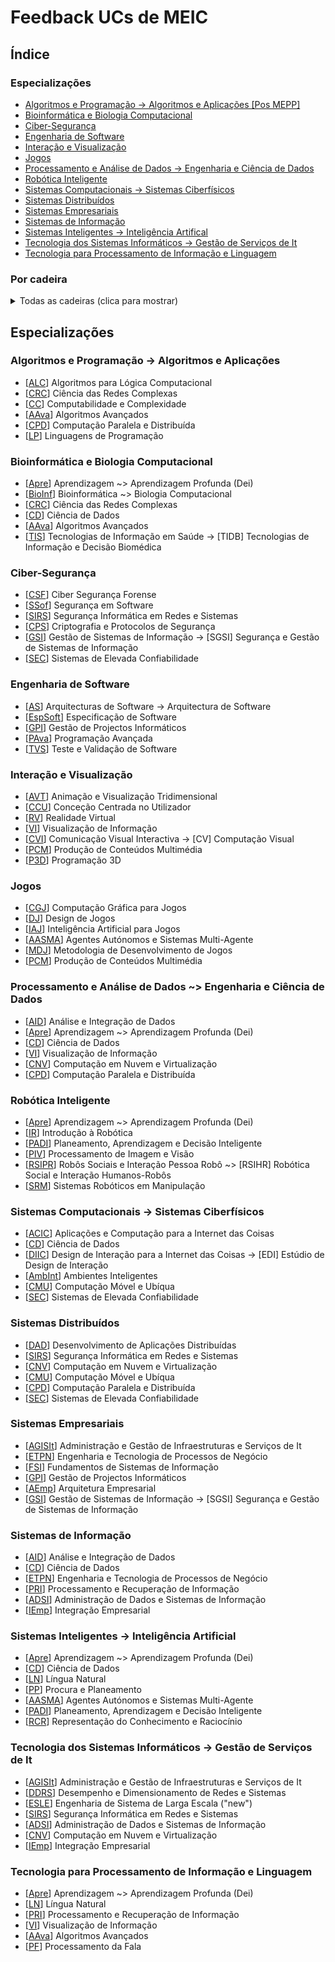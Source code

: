 # Feedback UCs de MEIC

## Índice

### Especializações
+ [Algoritmos e Programação -> Algoritmos e Aplicações [Pos MEPP]](#algo)
+ [Bioinformática e Biologia Computacional](#bio)
+ [Ciber-Segurança](#ciber)
+ [Engenharia de Software](#es)
+ [Interação e Visualização](#vis)
+ [Jogos](#jogos)
+ [Processamento e Análise de Dados -> Engenharia e Ciência de Dados](#cdados)
+ [Robótica Inteligente](#robot)
+ [Sistemas Computacionais -> Sistemas Ciberfísicos](#sisciber)
+ [Sistemas Distribuídos](#sd)
+ [Sistemas Empresariais](#sisemp)
+ [Sistemas de Informação](#sisinfo)
+ [Sistemas Inteligentes -> Inteligência Artifical](#ia)
+ [Tecnologia dos Sistemas Informáticos -> Gestão de Serviços de It](#gesit)
+ [Tecnologia para Processamento de Informação e Linguagem](#tepil)

### Por cadeira
<details>
    <summary>Todas as cadeiras (clica para mostrar)</summary>

+ [[AASMA](courses/AASMA.md)] Agentes Autónomos e Sistemas Multi-Agente
+ [[AAva](courses/AAva.md)] Algoritmos Avançados
+ [[ACIC](courses/ACIC.md)] Aplicações e Computação para a Internet das Coisas
+ [[ADSI](courses/ADSI.md)] Administração de Dados e Sistemas de Informação
+ [[AEmp](courses/AEmp.md)] Arquitetura Empresarial
+ [[AGISIt](courses/AGISIt.md)] Administração e Gestão de Infraestruturas e Serviços de It
+ [[AID](courses/AID.md)] Análise e Integração de Dados
+ [[ALC](courses/ALC.md)] Algoritmos para Lógica Computacional
+ [[AS](courses/AS.md)] Arquitecturas de Software -> Arquitectura de Software
+ [[AVT](courses/AVT.md)] Animação e Visualização Tridimensional
+ [[AmbInt](courses/AmbInt.md)] Ambientes Inteligentes
+ [[Apre](courses/Apre.md)] Aprendizagem ~> Aprendizagem Profunda (Dei)
+ [[BioInf](courses/BioInf.md)] Bioinformática ~> Biologia Computacional
+ [[CC](courses/CC.md)] Computabilidade e Complexidade
+ [[CCU](courses/CCU.md)] Conceção Centrada no Utilizador
+ [[CD](courses/CD.md)] Ciência de Dados
+ [[CGJ](courses/CGJ.md)] Computação Gráfica para Jogos
+ [[CMU](courses/CMU.md)] Computação Móvel e Ubíqua
+ [[CNV](courses/CNV.md)] Computação em Nuvem e Virtualização
+ [[CPD](courses/CPD.md)] Computação Paralela e Distribuída
+ [[CPS](courses/CPS.md)] Criptografia e Protocolos de Segurança
+ [[CRC](courses/CRC.md)] Ciência das Redes Complexas
+ [[CSF](courses/CSF.md)] Ciber Segurança Forense
+ [[CVI](courses/CVI.md)] Comunicação Visual Interactiva -> [CV] Computação Visual
+ [[DAD](courses/DAD.md)] Desenvolvimento de Aplicações Distribuídas
+ [[DDRS](courses/DDRS.md)] Desempenho e Dimensionamento de Redes e Sistemas
+ [[DIIC](courses/DIIC.md)] Design de Interação para a Internet das Coisas -> [EDI] Estúdio de Design de Interação
+ [[DJ](courses/DJ.md)] Design de Jogos
+ [[ESLE](courses/ESLE.md)] -> Engenharia de Sistema de Larga Escala
+ [[ETPN](courses/ETPN.md)] Engenharia e Tecnologia de Processos de Negócio
+ [[EspSoft](courses/EspSoft.md)] Especificação de Software
+ [[FSI](courses/FSI.md)] Fundamentos de Sistemas de Informação
+ [[GPI](courses/GPI.md)] Gestão de Projectos Informáticos
+ [[GSI](courses/GSI.md)] Gestão de Sistemas de Informação -> [SGSI] Segurança e Gestão de Sistemas de Informação
+ [[IAJ](courses/IAJ.md)] Inteligência Artificial para Jogos
+ [[IEmp](courses/IEmp.md)] Integração Empresarial
+ [[IR](courses/IR.md)] Introdução à Robótica
+ [[LN](courses/LN.md)] Língua Natural
+ [[LP](courses/LP.md)] Linguagens de Programação
+ [[MDJ](courses/MDJ.md)] Metodologia de Desenvolvimento de Jogos
+ [[P3D](courses/P3D.md)] Programação 3D
+ [[PADI](courses/PADI.md)] Planeamento, Aprendizagem e Decisão Inteligente
+ [[PAva](courses/PAva.md)] Programação Avançada
+ [[PCM](courses/PCM.md)] Produção de Conteúdos Multimédia
+ [[PF](courses/PF.md)] Processamento da Fala
+ [[PIV](courses/PIV.md)] Processamento de Imagem e Visão
+ [[PP](courses/PP.md)] Procura e Planeamento
+ [[PRI](courses/PRI.md)] Processamento e Recuperação de Informação
+ [[RCR](courses/RCR.md)] Representação do Conhecimento e Raciocínio
+ [[RSIPR](courses/RSIPR.md)] Robôs Sociais e Interação Pessoa Robô -> [RSIHR] Robótica Social e Interação Humanos-Robôs
+ [[RV](courses/RV.md)] Realidade Virtual
+ [[SEC](courses/SEC.md)] Sistemas de Elevada Confiabilidade
+ [[SIRS](courses/SIRS.md)] Segurança Informática em Redes e Sistemas
+ [[SRM](courses/SRM.md)] Sistemas Robóticos em Manipulação
+ [[SSof](courses/SSof.md)] Segurança em Software
+ [[TIS](courses/TIS.md)] Tecnologias de Informação em Saúde -> [TIDB] Tecnologias de Informação e Decisão Biomédica
+ [[TVS](courses/TVS.md)] Teste e Validação de Software
+ [[VI](courses/VI.md)] Visualização de Informação
</details>


## Especializações

<a name="algo"/>

### Algoritmos e Programação -> Algoritmos e Aplicações

 * [[ALC](courses/ALC.md)] Algoritmos para Lógica Computacional
 * [[CRC](courses/CRC.md)] Ciência das Redes Complexas
 * [[CC](courses/CC.md)] Computabilidade e Complexidade
 * [[AAva](courses/AAva.md)] Algoritmos Avançados
 * [[CPD](courses/CPD.md)] Computação Paralela e Distribuída
 * [[LP](courses/LP.md)] Linguagens de Programação

<a name="bio"/>

### Bioinformática e Biologia Computacional

 * [[Apre](courses/Apre.md)] Aprendizagem ~> Aprendizagem Profunda (Dei)
 * [[BioInf](courses/BioInf.md)] Bioinformática ~> Biologia Computacional
 * [[CRC](courses/CRC.md)] Ciência das Redes Complexas
 * [[CD](courses/CD.md)] Ciência de Dados
 * [[AAva](courses/AAva.md)] Algoritmos Avançados
 * [[TIS](courses/TIS.md)] Tecnologias de Informação em Saúde -> [TIDB] Tecnologias de Informação e Decisão Biomédica

<a name="ciber"/>

### Ciber-Segurança

 * [[CSF](courses/CSF.md)] Ciber Segurança Forense
 * [[SSof](courses/SSof.md)] Segurança em Software
 * [[SIRS](courses/SIRS.md)] Segurança Informática em Redes e Sistemas
 * [[CPS](courses/CPS.md)] Criptografia e Protocolos de Segurança
 * [[GSI](courses/GSI.md)] Gestão de Sistemas de Informação -> [SGSI] Segurança e Gestão de Sistemas de Informação
 * [[SEC](courses/SEC.md)] Sistemas de Elevada Confiabilidade

<a name="es"/>

### Engenharia de Software

 * [[AS](courses/AS.md)] Arquitecturas de Software -> Arquitectura de Software
 * [[EspSoft](courses/EspSoft.md)] Especificação de Software
 * [[GPI](courses/GPI.md)] Gestão de Projectos Informáticos
 * [[PAva](courses/PAva.md)] Programação Avançada
 * [[TVS](courses/TVS.md)] Teste e Validação de Software

<a name="vis"/>

### Interação e Visualização

 * [[AVT](courses/AVT.md)] Animação e Visualização Tridimensional
 * [[CCU](courses/CCU.md)] Conceção Centrada no Utilizador
 * [[RV](courses/RV.md)] Realidade Virtual
 * [[VI](courses/VI.md)] Visualização de Informação
 * [[CVI](courses/CVI.md)] Comunicação Visual Interactiva -> [CV] Computação Visual
 * [[PCM](courses/PCM.md)] Produção de Conteúdos Multimédia
 * [[P3D](courses/P3D.md)] Programação 3D

<a name="jogos"/>

### Jogos

 * [[CGJ](courses/CGJ.md)] Computação Gráfica para Jogos
 * [[DJ](courses/DJ.md)] Design de Jogos
 * [[IAJ](courses/IAJ.md)] Inteligência Artificial para Jogos
 * [[AASMA](courses/AASMA.md)] Agentes Autónomos e Sistemas Multi-Agente
 * [[MDJ](courses/MDJ.md)] Metodologia de Desenvolvimento de Jogos
 * [[PCM](courses/PCM.md)] Produção de Conteúdos Multimédia

<a name="cdados"/>

### Processamento e Análise de Dados ~> Engenharia e Ciência de Dados

 * [[AID](courses/AID.md)] Análise e Integração de Dados
 * [[Apre](courses/Apre.md)] Aprendizagem ~> Aprendizagem Profunda (Dei)
 * [[CD](courses/CD.md)] Ciência de Dados
 * [[VI](courses/VI.md)] Visualização de Informação
 * [[CNV](courses/CNV.md)] Computação em Nuvem e Virtualização
 * [[CPD](courses/CPD.md)] Computação Paralela e Distribuída

<a name="robot"/>

### Robótica Inteligente

 * [[Apre](courses/Apre.md)] Aprendizagem ~> Aprendizagem Profunda (Dei)
 * [[IR](courses/IR.md)] Introdução à Robótica
 * [[PADI](courses/PADI.md)] Planeamento, Aprendizagem e Decisão Inteligente
 * [[PIV](courses/PIV.md)] Processamento de Imagem e Visão
 * [[RSIPR](courses/RSIPR.md)] Robôs Sociais e Interação Pessoa Robô ~> [RSIHR] Robótica Social e Interação Humanos-Robôs
 * [[SRM](courses/SRM.md)] Sistemas Robóticos em Manipulação

<a name="sisciber"/>

### Sistemas Computacionais -> Sistemas Ciberfísicos

 * [[ACIC](courses/ACIC.md)] Aplicações e Computação para a Internet das Coisas
 * [[CD](courses/CD.md)] Ciência de Dados
 * [[DIIC](courses/DIIC.md)] Design de Interação para a Internet das Coisas -> [EDI] Estúdio de Design de Interação
 * [[AmbInt](courses/AmbInt.md)] Ambientes Inteligentes
 * [[CMU](courses/CMU.md)] Computação Móvel e Ubíqua
 * [[SEC](courses/SEC.md)] Sistemas de Elevada Confiabilidade

<a name="sd"/>

### Sistemas Distribuídos

 * [[DAD](courses/DAD.md)] Desenvolvimento de Aplicações Distribuídas
 * [[SIRS](courses/SIRS.md)] Segurança Informática em Redes e Sistemas
 * [[CNV](courses/CNV.md)] Computação em Nuvem e Virtualização
 * [[CMU](courses/CMU.md)] Computação Móvel e Ubíqua
 * [[CPD](courses/CPD.md)] Computação Paralela e Distribuída
 * [[SEC](courses/SEC.md)] Sistemas de Elevada Confiabilidade

<a name="sisemp"/>

### Sistemas Empresariais

 * [[AGISIt](courses/AGISIt.md)] Administração e Gestão de Infraestruturas e Serviços de It
 * [[ETPN](courses/ETPN.md)] Engenharia e Tecnologia de Processos de Negócio
 * [[FSI](courses/FSI.md)] Fundamentos de Sistemas de Informação
 * [[GPI](courses/GPI.md)] Gestão de Projectos Informáticos
 * [[AEmp](courses/AEmp.md)] Arquitetura Empresarial
 * [[GSI](courses/GSI.md)] Gestão de Sistemas de Informação -> [SGSI] Segurança e Gestão de Sistemas de Informação

<a name="sisinfo"/>

### Sistemas de Informação

 * [[AID](courses/AID.md)] Análise e Integração de Dados
 * [[CD](courses/CD.md)] Ciência de Dados
 * [[ETPN](courses/ETPN.md)] Engenharia e Tecnologia de Processos de Negócio
 * [[PRI](courses/PRI.md)] Processamento e Recuperação de Informação
 * [[ADSI](courses/ADSI.md)] Administração de Dados e Sistemas de Informação
 * [[IEmp](courses/IEmp.md)] Integração Empresarial

<a name="ia"/>

### Sistemas Inteligentes -> Inteligência Artificial

 * [[Apre](courses/Apre.md)] Aprendizagem ~> Aprendizagem Profunda (Dei)
 * [[CD](courses/CD.md)] Ciência de Dados
 * [[LN](courses/LN.md)] Língua Natural
 * [[PP](courses/PP.md)] Procura e Planeamento
 * [[AASMA](courses/AASMA.md)] Agentes Autónomos e Sistemas Multi-Agente
 * [[PADI](courses/PADI.md)] Planeamento, Aprendizagem e Decisão Inteligente
 * [[RCR](courses/RCR.md)] Representação do Conhecimento e Raciocínio

<a name="gesit"/>

### Tecnologia dos Sistemas Informáticos -> Gestão de Serviços de It

 * [[AGISIt](courses/AGISIt.md)] Administração e Gestão de Infraestruturas e Serviços de It
 * [[DDRS](courses/DDRS.md)] Desempenho e Dimensionamento de Redes e Sistemas
 * [[ESLE](courses/ESLE.md)] Engenharia de Sistema de Larga Escala ("new")
 * [[SIRS](courses/SIRS.md)] Segurança Informática em Redes e Sistemas
 * [[ADSI](courses/ADSI.md)] Administração de Dados e Sistemas de Informação
 * [[CNV](courses/CNV.md)] Computação em Nuvem e Virtualização
 * [[IEmp](courses/IEmp.md)] Integração Empresarial

<a name="tepil"/>

### Tecnologia para Processamento de Informação e Linguagem

 * [[Apre](courses/Aprendizagem-Profunda.md)] Aprendizagem ~> Aprendizagem Profunda (Dei)
 * [[LN](courses/LN.md)] Língua Natural
 * [[PRI](courses/PRI.md)] Processamento e Recuperação de Informação
 * [[VI](courses/VI.md)] Visualização de Informação
 * [[AAva](courses/AAva.md)] Algoritmos Avançados
 * [[PF](courses/PF.md)] Processamento da Fala
